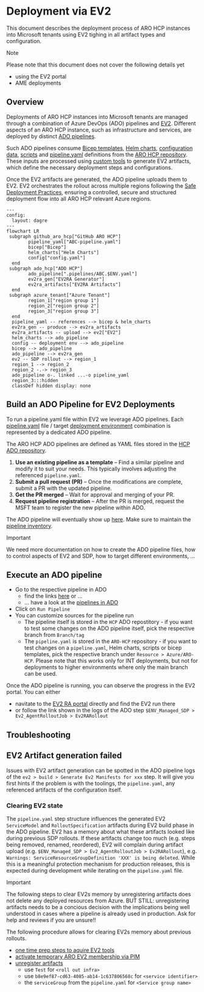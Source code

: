 # Deployment via EV2

This document describes the deployment process of ARO HCP instances into Microsoft tenants using EV2 tighing in all artifact types and configuration.

> [!NOTE]
> Please note that this document does not cover the following details yet
>
> * using the EV2 portal
> * AME deployments

## Overview

Deployments of ARO HCP instances into Microsoft tenants are managed through a combination of Azure DevOps (ADO) pipelines and [EV2](terminology.md#ev2). Different aspects of an ARO HCP instance, such as infrastructure and services, are deployed by distinct [ADO pipelines](pipelines.md).

Such ADO pipelines consume [Bicep templates](bicep.md), [Helm charts](service-deployment-concept.md#helm-chart), [configuration data](configuration.md), [scripts](pipeline-concept.md#shell-step) and [pipeline.yaml](pipeline-concept.md) definitions from the [ARO HCP repository](https://github.com/Azure/ARO-HCP). These inputs are processed using [custom tools](https://msazure.visualstudio.com/AzureRedHatOpenShift/_git/hcp?path=/ev2/main.go) to generate EV2 artifacts, which define the necessary deployment steps and configurations.

Once the EV2 artifacts are generated, the ADO pipeline uploads them to EV2. EV2 orchestrates the rollout across multiple regions following the [Safe Deployment Practices](terminology.md#safe-deployment-practices), ensuring a controlled, secure and structured deployment flow into all ARO HCP relevant Azure regions.

```mermaid
---
config:
  layout: dagre
---
flowchart LR
 subgraph github_aro_hcp["GitHub ARO HCP"]
        pipeline_yaml["ABC-pipeline.yaml"]
        bicep["Bicep"]
        helm_charts["Helm Charts"]
        config["config.yaml"]
  end
 subgraph ado_hcp["ADO HCP"]
        ado_pipeline[".pipelines/ABC.$ENV.yaml"]
        ev2ra_gen["EV2RA Generator"]
        ev2ra_artifacts["EV2RA Artifacts"]
  end
 subgraph azure_tenant["Azure Tenant"]
        region_1["region group 1"]
        region_2["region group 2"]
        region_3["region group 3"]
  end
  pipeline_yaml -- references --> bicep & helm_charts
  ev2ra_gen -- produce --> ev2ra_artifacts
  ev2ra_artifacts -- upload --> ev2["EV2"]
  helm_charts --> ado_pipeline
  config -- deployment env --> ado_pipeline
  bicep --> ado_pipeline
  ado_pipeline --> ev2ra_gen
  ev2 -- SDP rollout --> region_1
  region_1 --> region_2
  region_2 -.-> region_3
  ado_pipeline o-. linked ...-o pipeline_yaml
  region_3:::hidden
  classDef hidden display: none
```

## Build an ADO Pipeline for EV2 Deployments

To run a pipeline.yaml file within EV2 we leverage ADO pipelines. Each [pipeline.yaml](pipeline-concept.md) file / target [deployment environment](environments.md#aro-hcp-environment-overview) combination is represented by a dedicated ADO pipeline.

The ARO HCP ADO pipelines are defined as YAML files stored in the [HCP ADO repository](https://msazure.visualstudio.com/AzureRedHatOpenShift/_git/hcp?path=/.pipelines).

1. **Use an existing pipeline as a template** – Find a similar pipeline and modify it to suit your needs. This typically involves adjusting the referenced `pipeline.yaml`.
2. **Submit a pull request (PR)** – Once the modifications are complete, submit a PR with the updated pipeline.
3. **Get the PR merged** – Wait for approval and merging of your PR.
4. **Request pipeline registration** – After the PR is merged, request the MSFT team to register the new pipeline within ADO.

The ADO pipeline will eventually show up [here](https://msazure.visualstudio.com/AzureRedHatOpenShift/_build?definitionScope=%5COneBranch%5Chcp). Make sure to maintain the [pipeline inventory](pipelines.md#pipeline-inventory).

> [!IMPORTANT]
> We need more documentation on how to create the ADO pipeline files, how to control aspects of EV2 and SDP, how to target different environments, ...

## Execute an ADO pipeline

* Go to the respective pipeline in ADO
  * find the links [here](pipelines.md#pipeline-inventory) or ...
  * ... have a look at the [pipelines in ADO](https://msazure.visualstudio.com/AzureRedHatOpenShift/_build?definitionScope=%5COneBranch%5Chcp)
* Click on `Run Pipeline`
* You can customize sources for the pipeline run
  * The pipeline itself is stored in the `HCP` ADO repostitory - if you want to test some changes on the ADO pipeline itself, pick the respective branch from `Branch/tag`
  * The `pipeline.yaml` is stored in the `ARO-HCP` repository - if you want to test changes on a `pipeline.yaml`, Helm charts, scripts or bicep templates, pick the respective branch under `Resource > Azure/ARO-HCP`. Please note that this works only for INT deployments, but not for deployments to higher environments where only the main branch can be used.

Once the ADO pipeline is running, you can observe the progress in the EV2 portal. You can either

* navitate to the [EV2 RA portal](https://ra.ev2portal.azure.net/) directly and find the EV2 run there
* or follow the link shown in the logs of the ADO step `$ENV_Managed_SDP > Ev2_AgentRolloutJob > Ev2RARollout`

## Troubleshooting

## EV2 Artifact generation failed

Issues with EV2 artifact generation can be spotted in the ADO pipeline logs of the `ev2 > build > Generate Ev2 Manifests for xxx` step. It will give you first hints if the problem is with the toolings, the `pipeline.yaml`, any referenced artifacts of the configuration itself.

### Clearing EV2 state

The `pipeline.yaml` step structure influences the generated EV2 `ServiceModel` and `RolloutSpecification` artifacts during EV2 build phase in the ADO pipeline. EV2 has a memory about what these artifacts looked like during previous SDP rollouts. If these artifacts change too much (e.g. steps being removed, renamed, reordered), EV2 will complain during artifact upload (e.g. `$ENV_Managed_SDP > Ev2_AgentRolloutJob > Ev2RARollout`), e.g. `Warnings: ServiceResourceGroupDefinition 'XXX' is being deleted`. While this is a meaningful protection mechanism for production releases, this is expected during development while iterating on the `pipeline.yaml` file.

> [!IMPORTANT]
> The following steps to clear EV2s memory by unregistering artifacts does not delete any deployed resources from Azure. BUT STILL: unregistering artifacts needs to be a concious decision with the implications being well understood in cases where a pipeline is already used in production. Ask for help and reviews if you are unsure!!

The following procedure allows for clearing EV2s memory about previous rollouts.

* [one time prep steps to aquire EV2 tools](https://ev2docs.azure.net/getting-started/tutorial/prepare.html?tabs=tabid-1%2Ctabid-3)
* [activate temporary ARO EV2 membership via PIM](https://msazure.visualstudio.com/AzureRedHatOpenShift/_wiki/wikis/AzureRedHatOpenShift.wiki/702853/Admin-Group)
* [unregister artifacts](https://msazure.visualstudio.com/AzureRedHatOpenShift/_wiki/wikis/AzureRedHatOpenShift.wiki/687243/Create-new-Service-with-Ev2-RA-and-using-Ev2-commands?anchor=unregister-artifact)
  * use `Test` for `<roll out infra>`
  * use `b8e9ef87-cd63-4085-ab14-1c637806568c` for `<service identifier>`
  * the `serviceGroup` from the `pipeline.yaml` for `<Service group name>`
